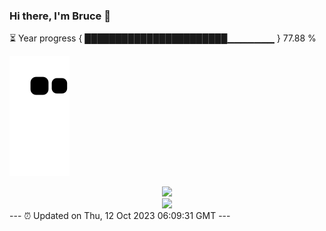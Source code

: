 ### Hi there, I'm Bruce 👋
⏳ Year progress { ███████████████████████▁▁▁▁▁▁▁ } 77.88 %

![](https://raw.githubusercontent.com/Swiftie13st/Swiftie13st/main/assets/github-contribution-grid-snake.svg)


<div align="center"> <img src="https://metrics.lecoq.io/Swiftie13st?template=classic&config.timezone=Asia%2FShanghai"> </div>

<div align="center"> <img src="https://github-readme-streak-stats.herokuapp.com/?user=Swiftie13st" /> </div>
---
⏰ Updated on Thu, 12 Oct 2023 06:09:31 GMT
---

